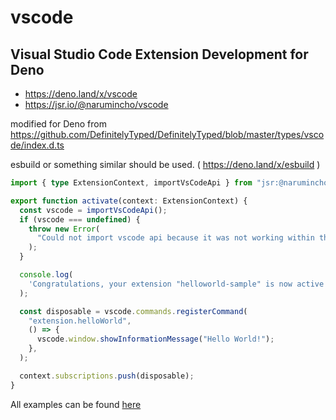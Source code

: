 # vscode

## Visual Studio Code Extension Development for Deno

- https://deno.land/x/vscode
- https://jsr.io/@narumincho/vscode

modified for Deno from
https://github.com/DefinitelyTyped/DefinitelyTyped/blob/master/types/vscode/index.d.ts

esbuild or something similar should be used. ( https://deno.land/x/esbuild )

```ts
import { type ExtensionContext, importVsCodeApi } from "jsr:@narumincho/vscode";

export function activate(context: ExtensionContext) {
  const vscode = importVsCodeApi();
  if (vscode === undefined) {
    throw new Error(
      "Could not import vscode api because it was not working within the extension",
    );
  }

  console.log(
    'Congratulations, your extension "helloworld-sample" is now active!',
  );

  const disposable = vscode.commands.registerCommand(
    "extension.helloWorld",
    () => {
      vscode.window.showInformationMessage("Hello World!");
    },
  );

  context.subscriptions.push(disposable);
}
```

All examples can be found
[here](https://github.com/narumincho/vscode/tree/main/example)
